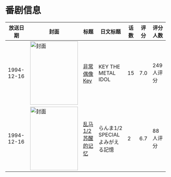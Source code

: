 # 番剧信息

|放送日期|封面|标题|日文标题|话数|评分|评分人数|
|---|---|---|---|---|---|---|
|1994-12-16|<img src="//lain.bgm.tv/pic/cover/c/fb/a9/1002_4yBgv.jpg" alt="封面" style="width:150px;height:200px;object-fit:cover;">|[非常偶像Key](https://bangumi.tv/subject/1002)|KEY THE METAL IDOL|15|7.0|249人评分|
|1994-12-16|<img src="//lain.bgm.tv/pic/cover/c/34/68/72348_TS1zX.jpg" alt="封面" style="width:150px;height:200px;object-fit:cover;">|[乱马1/2 苏醒的记忆](https://bangumi.tv/subject/72348)|らんま1/2 SPECIAL よみがえる記憶|2|6.7|88人评分|

